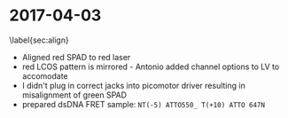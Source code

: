# 2017-04-03
\label{sec:align}

- Aligned red SPAD to red laser
- red LCOS pattern is mirrored - Antonio added channel options to LV to accomodate
- I didn't plug in correct jacks into picomotor driver resulting in misalignment of green SPAD
- prepared dsDNA FRET sample: `NT(-5) ATTO550_ T(+10) ATTO 647N`


